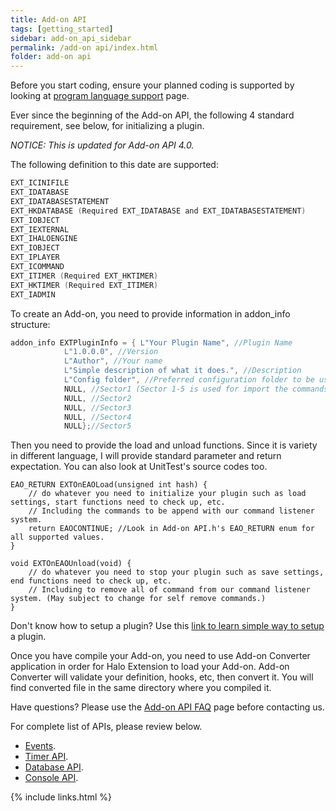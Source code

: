 ```yaml
---
title: Add-on API
tags: [getting_started]
sidebar: add-on_api_sidebar
permalink: /add-on api/index.html
folder: add-on api
---
```


Before you start coding, ensure your planned coding is supported by looking at [program language support](program_language_support.html) page.

Ever since the beginning of the Add-on API, the following 4 standard requirement, see below, for initializing a plugin.

*NOTICE: This is updated for Add-on API 4.0.*

The following definition to this date are supported:
```c
EXT_ICINIFILE
EXT_IDATABASE
EXT_IDATABASESTATEMENT
EXT_HKDATABASE (Required EXT_IDATABASE and EXT_IDATABASESTATEMENT)
EXT_IOBJECT
EXT_IEXTERNAL
EXT_IHALOENGINE
EXT_IOBJECT
EXT_IPLAYER
EXT_ICOMMAND
EXT_ITIMER (Required EXT_HKTIMER)
EXT_HKTIMER (Required EXT_ITIMER)
EXT_IADMIN
```
To create an Add-on, you need to provide information in addon_info structure:
```c
addon_info EXTPluginInfo = { L"Your Plugin Name", //Plugin Name
			L"1.0.0.0", //Version
			L"Author", //Your name
			L"Simple description of what it does.", //Description
			L"Config folder", //Preferred configuration folder to be used for this plugin. (For ICIniFile interface usage)
			NULL, //Sector1 (Sector 1-5 is used for import the commands level from commands.ini
			NULL, //Sector2
			NULL, //Sector3
			NULL, //Sector4
			NULL};//Sector5
```
Then you need to provide the load and unload functions. Since it is variety in different language, I will provide standard parameter and return expectation. You can also look at UnitTest's source codes too.
```
EAO_RETURN EXTOnEAOLoad(unsigned int hash) {
	// do whatever you need to initialize your plugin such as load settings, start functions need to check up, etc.
	// Including the commands to be append with our command listener system.
	return EAOCONTINUE; //Look in Add-on API.h's EAO_RETURN enum for all supported values.
}

void EXTOnEAOUnload(void) {
	// do whatever you need to stop your plugin such as save settings, end functions need to check up, etc.
	// Including to remove all of command from our command listener system. (May subject to change for self remove commands.)
}
```
Don't know how to setup a plugin? Use this [link to learn simple way to setup](how-to_setup.html) a plugin. 

Once you have compile your Add-on, you need to use Add-on Converter application in order for Halo Extension to load your Add-on. Add-on Converter will validate your definition, hooks, etc, then convert it. You will find converted file in the same directory where you compiled it.

Have questions? Please use the [Add-on API FAQ](faq.html) page before contacting us.


For complete list of APIs, please review below.
* [Events](events.html).
* [Timer API](timer_api.html).
* [Database API](database_api.html).
* [Console API](console_api.html).

{% include links.html %}
